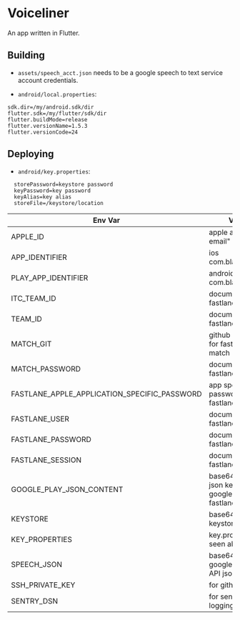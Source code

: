 # Voiceliner
An app written in Flutter.

## Building
* `assets/speech_acct.json` needs to be a google speech to text service account credentials.

* `android/local.properties`:
```
sdk.dir=/my/android.sdk/dir
flutter.sdk=/my/flutter/sdk/dir
flutter.buildMode=release
flutter.versionName=1.5.3
flutter.versionCode=24
```

## Deploying

* `android/key.properties`:
```
  storePassword=keystore password
  keyPassword=key password
  keyAlias=key alias
  storeFile=/keystore/location
```


|Env Var|Value|
|----|----|
|APPLE_ID|apple account email"
|APP_IDENTIFIER|ios com.blabla.blabla|
|PLAY_APP_IDENTIFIER|android com.blablabla.bla|
|ITC_TEAM_ID|documented in fastlane|
|TEAM_ID|documented in fastlane|
|MATCH_GIT|github SSH URI for fastlane match|
|MATCH_PASSWORD|documented in fastlane|
|FASTLANE_APPLE_APPLICATION_SPECIFIC_PASSWORD|app specific password for fastlane|
|FASTLANE_USER|documented in fastlane|
|FASTLANE_PASSWORD|documented in fastlane|
|FASTLANE_SESSION|documented in fastlane|
|GOOGLE_PLAY_JSON_CONTENT|base64 encoded json keys for google play fastlane|
|KEYSTORE|base64 encoded keystore.jks|
|KEY_PROPERTIES|key.properties seen above|
|SPEECH_JSON|base64 encoded google speech API json|
|SSH_PRIVATE_KEY|for github access|
|SENTRY_DSN|for sentry logging|

